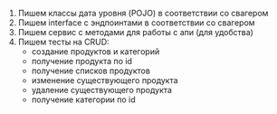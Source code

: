 1. Пишем классы дата уровня (POJO) в соответствии со свагером
2. Пишем interface с эндпоинтами в соответствии со свагером
3. Пишем сервис с методами для работы с апи (для удобства)
4. Пишем тесты на CRUD: 
   - создание продуктов и категорий
   - получение продукта по id
   - получение списков продуктов
   - изменение существующего продукта
   - удаление существующего продукта
   - получение категории по id